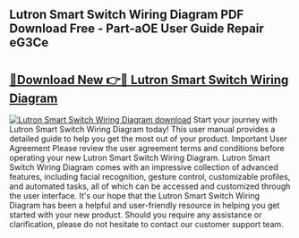 ## Lutron Smart Switch Wiring Diagram PDF Download Free - Part-aOE User Guide Repair eG3Ce

# <h2><a href="http://dfrcvlb.blite.top/?on=Lutron+Smart+Switch+Wiring+Diagram">🔗Download New 👉🔴 Lutron Smart Switch Wiring Diagram</a></h2>

[![Lutron Smart Switch Wiring Diagram download](https://i.imgur.com/lujVjoI.png)](http://dfrcvlb.blite.top/?on=Lutron+Smart+Switch+Wiring+Diagram)
Start your journey with Lutron Smart Switch Wiring Diagram today! This user manual provides a detailed guide to help you get the most out of your product. Important User Agreement Please review the user agreement terms and conditions before operating your new Lutron Smart Switch Wiring Diagram. Lutron Smart Switch Wiring Diagram comes with an impressive collection of advanced features, including facial recognition, gesture control, customizable profiles, and automated tasks, all of which can be accessed and customized through the user interface. It's our hope that the Lutron Smart Switch Wiring Diagram has been a helpful and user-friendly resource in helping you get started with your new product. Should you require any assistance or clarification, please do not hesitate to contact our customer support team.

